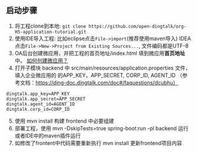 ## 启动步骤
1. 将工程clone到本地:
  `git clone https://github.com/open-dingtalk/org-H5-application-tutorial.git`
2. 使用IDE导入工程:
  比如eclipse点击`File->import`(推荐使用maven导入)
  IDEA点击`File->New->Project from Existing Sources...`, 文件编码都是UTF-8
3. OA后台创建微应用，并把工程的首页地址/index.html 填到微应用**首页地址**中。
[如何创建微应用？](https://ding-doc.dingtalk.com/doc#/bgb96b/aw3h75)
4. 打开子模块 backend 中 src/main/resources/application.properties 文件，填入企业微应用的 的APP_KEY，APP_SECRET, CORP_ID, AGENT_ID （参考文档：https://ding-doc.dingtalk.com/doc#/faquestions/dcubhu）
```
dingtalk.app_key=APP_KEY
dingtalk.app_secret=APP_SECRET
dingtalk.agent_id=AGENT_ID
dingtalk.corp_id=CORP_ID
``` 
5. 使用 mvn install 构建 frontend 中必要组建
6. 部署工程，使用 mvn -DskipTests=true spring-boot:run -pl backend 运行或者IDE中的maven插件运行
7. 如修改了frontent中代码需要重新执行 mvn install 更新frontend项目内容

